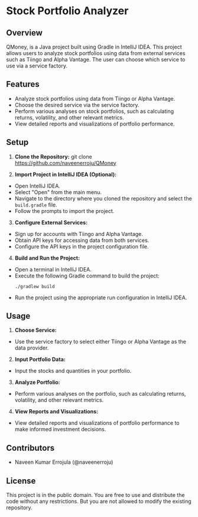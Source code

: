 # Stock Portfolio Analyzer

## Overview

QMoney, is a Java project built using Gradle in IntelliJ IDEA. This project allows users to analyze stock portfolios using data from external services such as Tiingo and Alpha Vantage. The user can choose which service to use via a service factory.

## Features

- Analyze stock portfolios using data from Tiingo or Alpha Vantage.
- Choose the desired service via the service factory.
- Perform various analyses on stock portfolios, such as calculating returns, volatility, and other relevant metrics.
- View detailed reports and visualizations of portfolio performance.

## Setup

1. **Clone the Repository:**
   git clone https://github.com/naveenerroju/QMoney

2. **Import Project in IntelliJ IDEA (Optional):**

- Open IntelliJ IDEA.
- Select "Open" from the main menu.
- Navigate to the directory where you cloned the repository and select the `build.gradle` file.
- Follow the prompts to import the project.

3. **Configure External Services:**
- Sign up for accounts with Tiingo and Alpha Vantage.
- Obtain API keys for accessing data from both services.
- Configure the API keys in the project configuration file.

4. **Build and Run the Project:**
- Open a terminal in IntelliJ IDEA.
- Execute the following Gradle command to build the project:
  ```
  ./gradlew build
  ```
- Run the project using the appropriate run configuration in IntelliJ IDEA.

## Usage

1. **Choose Service:**
- Use the service factory to select either Tiingo or Alpha Vantage as the data provider.

2. **Input Portfolio Data:**
- Input the stocks and quantities in your portfolio.

3. **Analyze Portfolio:**
- Perform various analyses on the portfolio, such as calculating returns, volatility, and other relevant metrics.

4. **View Reports and Visualizations:**
- View detailed reports and visualizations of portfolio performance to make informed investment decisions.

## Contributors

- Naveen Kumar Errojula (@naveenerroju)

## License

This project is in the public domain. You are free to use and distribute the code without any restrictions. But you are not allowed to modify the existing repository.

